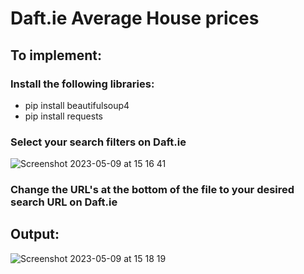 # Daft.ie Average House prices

## To implement:

### Install the following libraries:
- pip install beautifulsoup4
- pip install requests

### Select your search filters on Daft.ie
![Screenshot 2023-05-09 at 15 16 41](https://github.com/ShaneFoley/daftScraper/assets/46932763/d6d429ff-0725-4b05-87de-c1ea88bac85b)

### Change the URL's at the bottom of the file to your desired search URL on Daft.ie

## Output:
![Screenshot 2023-05-09 at 15 18 19](https://github.com/ShaneFoley/daftScraper/assets/46932763/a3a64275-7626-4902-8b13-ad321b5cf544)

